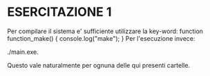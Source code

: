 # ESERCITAZIONE 1
Per compilare il sistema e' sufficiente utilizzare la key-word: 
function function_make() {
  console.log("make");
}
Per l'esecuzione invece:
<p>./main.exe.</p>
Questo vale naturalmente per ognuna delle qui presenti cartelle.



